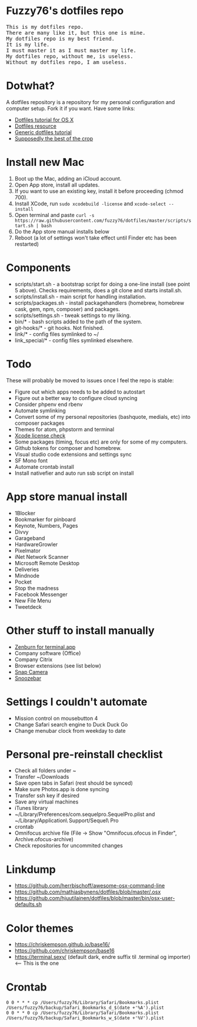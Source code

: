# Fuzzy76's dotfiles repo

<pre>This is my dotfiles repo.
There are many like it, but this one is mine.
My dotfiles repo is my best friend.
It is my life.
I must master it as I must master my life.
My dotfiles repo, without me, is useless.
Without my dotfiles repo, I am useless.</pre>

# Dotwhat?
A dotfiles repository is a repository for my personal configuration and computer setup. Fork it if you want. Have some links:
* [Dotfiles tutorial for OS X](http://code.tutsplus.com/tutorials/setting-up-a-mac-dev-machine-from-zero-to-hero-with-dotfiles--net-35449)
* [Dotfiles resource](https://dotfiles.github.io)
* [Generic dotfiles tutorial](https://medium.com/@webprolific/getting-started-with-dotfiles-43c3602fd789)
* [Supposedly the best of the crop](https://github.com/mathiasbynens/dotfiles)

# Install new Mac
1. Boot up the Mac, adding an iCloud account.
2. Open App store, install all updates.
3. If you want to use an existing key, install it before proceeding (chmod 700).
4. Install XCode, run ```sudo xcodebuild -license``` and ```xcode-select --install```
5. Open terminal and paste ```curl -s https://raw.githubusercontent.com/fuzzy76/dotfiles/master/scripts/start.sh | bash```
6. Do the App store manual installs below
7. Reboot (a lot of settings won't take effect until Finder etc has been restarted)

# Components
* scripts/start.sh - a bootstrap script for doing a one-line install (see point 5 above). Checks requirements, does a git clone and starts install.sh.
* scripts/install.sh - main script for handling installation.
* scripts/packages.sh - install packagehandlers (homebrew, homebrew cask, gem, npm, composer) and packages.
* scripts/settings.sh - tweak settings to my liking.
* bin/* - bash scripts added to the path of the system.
* git-hooks/* - git hooks. Not finished.
* link/* - config files symlinked to ~/
* link_special/* - config files symlinked elsewhere.

# Todo
These will probably be moved to issues once I feel the repo is stable:
* Figure out which apps needs to be added to autostart
* Figure out a better way to configure cloud syncing
* Consider phpenv end rbenv
* Automate symlinking
* Convert some of my personal repositories (bashquote, medials, etc) into composer packages
* Themes for atom, phpstorm and terminal
* [Xcode license check](https://github.com/CalQL8ed-K-OS/CocoaPods/commit/242d3a3d774f5f3370ae0c5ef783bda993d7029f)
* Some packages (timing, focus etc) are only for some of my computers.
* Github tokens for composer and homebrew.
* Visual studio code extensions and settings sync
* SF Mono font
* Automate crontab install
* Install nativefier and auto run ssb script on install

# App store manual install
* 1Blocker
* Bookmarker for pinboard
* Keynote, Numbers, Pages
* Divvy
* Garageband
* HardwareGrowler
* Pixelmator
* iNet Network Scanner
* Microsoft Remote Desktop
* Deliveries
* Mindnode
* Pocket
* Stop the madness
* Facebook Messenger
* New File Menu
* Tweetdeck

# Other stuff to install manually
* [Zenburn for terminal.app](https://github.com/bdesham/zenburn-terminal)
* Company software (Office)
* Company Citrix
* Browser extensions (see list below)
* [Snap Camera](https://snapcamera.snapchat.com)
* [Snoozebar](https://github.com/banderson623/SnoozeBar/releases)

# Settings I couldn't automate
* Mission control on mousebutton 4
* Change Safari search engine to Duck Duck Go
* Change menubar clock from weekday to date

# Personal pre-reinstall checklist
* Check all folders under ~
* Transfer ~/Downloads
* Save open tabs in Safari (rest should be synced)
* Make sure Photos.app is done syncing
* Transfer ssh key if desired
* Save any virtual machines
* iTunes library
* ~/Library/Preferences/com.sequelpro.SequelPro.plist and ~/Library/Application\ Support/Sequel\ Pro
* crontab
* Omnifocus archive file (File -> Show "Omnifocus.ofocus in Finder", Archive.ofocus-archive)
* Check repositories for uncommited changes

# Linkdump
* https://github.com/herrbischoff/awesome-osx-command-line
* https://github.com/mathiasbynens/dotfiles/blob/master/.osx
* https://github.com/hjuutilainen/dotfiles/blob/master/bin/osx-user-defaults.sh

# Color themes
* https://chriskempson.github.io/base16/
* https://github.com/chriskempson/base16
* https://terminal.sexy/ (default dark, endre suffix til .terminal og importer) <-- This is the one

# Crontab
```
0 0 * * * cp /Users/fuzzy76/Library/Safari/Bookmarks.plist /Users/fuzzy76/backup/Safari_Bookmarks_d_$(date +'%A').plist
0 0 * * 0 cp /Users/fuzzy76/Library/Safari/Bookmarks.plist /Users/fuzzy76/backup/Safari_Bookmarks_w_$(date +'%V').plist
```
